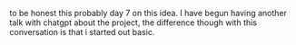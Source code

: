 to be honest this probably day 7 on this idea.  I have begun having another talk with chatgpt about the project, the difference though with this conversation is that i started out basic.
